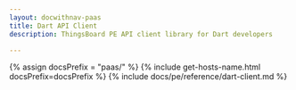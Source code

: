 ```yaml
---
layout: docwithnav-paas
title: Dart API Client
description: ThingsBoard PE API client library for Dart developers

---
```

 
{% assign docsPrefix = "paas/" %}
{% include get-hosts-name.html docsPrefix=docsPrefix %}
{% include docs/pe/reference/dart-client.md %}